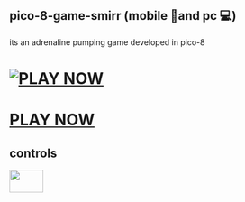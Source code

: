 ## pico-8-game-smirr (mobile 📱and pc 💻)
its an adrenaline pumping game developed in pico-8 
# <a href = "https://ftr-studio.itch.io/smirr"><img src="https://media.tenor.com/xLc_xJ6bhPwAAAAS/cool-button.gif" alt="PLAY NOW"></a>
# <a href = "https://ftr-studio.itch.io/smirr">PLAY NOW</a>

## controls
<img src="http://clipart-library.com/img1/1670503.png" width="60" height ="40">
